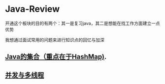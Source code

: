 # Java-Review
开通这个板块的目的有两个：其一是复习java，其二是想能在找工作方面建立一点优势

我想通过面试常用的问题来进行知识点的回忆与加深

## [**Java的集合（重点在于HashMap)**](https://github.com/Iloveprograming/Java-Review/blob/master/Java%E9%9B%86%E5%90%88.md).

## [**并发与多线程**](#)

